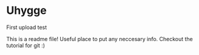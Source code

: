 # Uhygge
First upload test

This is a readme file! Useful place to put any neccesary info.
Checkout the tutorial for git :)

